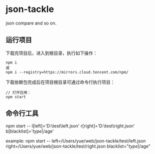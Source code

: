 # json-tackle
json compare and so on.

## 运行项目
下载完项目后，进入到根目录，执行如下操作：
```
npm i
或
npm i --registry=https://mirrors.cloud.tencent.com/npm/
```
下载依赖包完成后在项目根目录可通过命令行执行项目：
```
// 打开应用：
npm start
```

## 命令行工具
npm start --
l[left]='D:\test\left.json'
r[right]='D:\test\right.json'
b[blacklist]='*type*|/age'

example:
npm start -- left=/Users/yue/web/json-tackle/test/left.json right=/Users/yue/web/json-tackle/test/right.json blacklist="*type*|/age"